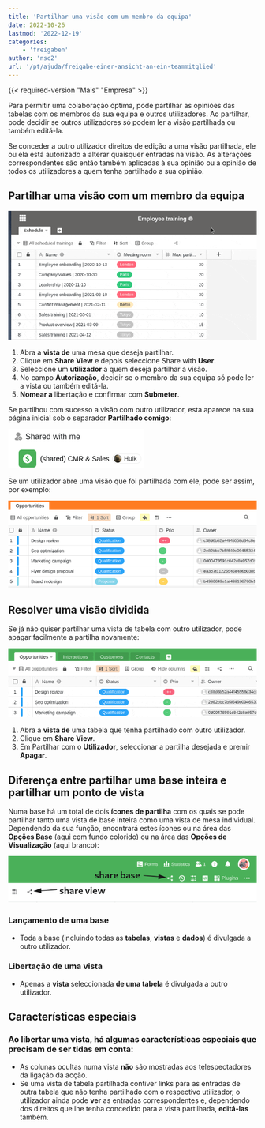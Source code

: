 ```yaml
---
title: 'Partilhar uma visão com um membro da equipa'
date: 2022-10-26
lastmod: '2022-12-19'
categories:
    - 'freigaben'
author: 'nsc2'
url: '/pt/ajuda/freigabe-einer-ansicht-an-ein-teammitglied'
---
```


{{< required-version "Mais" "Empresa" >}}

Para permitir uma colaboração óptima, pode partilhar as opiniões das tabelas com os membros da sua equipa e outros utilizadores. Ao partilhar, pode decidir se outros utilizadores só podem ler a visão partilhada ou também editá-la.

Se conceder a outro utilizador direitos de edição a uma visão partilhada, ele ou ela está autorizado a alterar quaisquer entradas na visão. As alterações correspondentes são então também aplicadas à sua opinião ou à opinião de todos os utilizadores a quem tenha partilhado a sua opinião.

## Partilhar uma visão com um membro da equipa

![Partilhar uma visão com um membro da equipa](images/sharing-a-view-with-a-team-member-1.gif)

1. Abra a **vista de** uma mesa que deseja partilhar.
2. Clique em **Share View** e depois seleccione Share with **User**.
3. Seleccione um **utilizador** a quem deseja partilhar a visão.
4. No campo **Autorização**, decidir se o membro da sua equipa só pode ler a vista ou também editá-la.
5. **Nomear a** libertação e confirmar com **Submeter**.

Se partilhou com sucesso a visão com outro utilizador, esta aparece na sua página inicial sob o separador **Partilhado comigo**:

![Vistas divididas na página inicial](images/Screenshot-from-2022-11-10-17-01-26.png)

Se um utilizador abre uma visão que foi partilhada com ele, pode ser assim, por exemplo:

![Aspecto de uma vista dividida](images/Screenshot-from-2022-11-10-17-15-12.png)

## Resolver uma visão dividida

Se já não quiser partilhar uma vista de tabela com outro utilizador, pode apagar facilmente a partilha novamente:

![Resolver uma visão dividida.](images/resolve-a-split-view.gif)

1. Abra a **vista de** uma tabela que tenha partilhado com outro utilizador.
2. Clique em **Share View**.
3. Em Partilhar com o **Utilizador**, seleccionar a partilha desejada e premir **Apagar**.

## Diferença entre partilhar uma base inteira e partilhar um ponto de vista

Numa base há um total de dois **ícones de partilha** com os quais se pode partilhar tanto uma vista de base inteira como uma vista de mesa individual. Dependendo da sua função, encontrará estes ícones ou na área das **Opções Base** (aqui com fundo colorido) ou na área das **Opções de Visualização** (aqui branco):

![Partilha de ícones numa base](images/share-icons-new-1.png)

### Lançamento de uma base

- Toda a base (incluindo todas as **tabelas**, **vistas** e **dados**) é divulgada a outro utilizador.

### Libertação de uma vista

- Apenas a **vista** seleccionada **de uma tabela** é divulgada a outro utilizador.

## Características especiais

### Ao libertar uma vista, há algumas características especiais que precisam de ser tidas em conta:

- As colunas ocultas numa vista **não** são mostradas aos telespectadores da ligação da acção.
- Se uma vista de tabela partilhada contiver links para as entradas de outra tabela que não tenha partilhado com o respectivo utilizador, o utilizador ainda pode **ver** as entradas correspondentes e, dependendo dos direitos que lhe tenha concedido para a vista partilhada, **editá-las** também.

